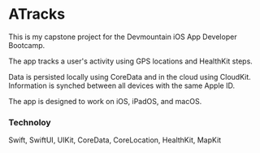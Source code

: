 # ATracks

This is my capstone project for the Devmountain iOS App Developer Bootcamp.

The app tracks a user's activity using GPS locations and HealthKit steps.

Data is persisted locally using CoreData and in the cloud using CloudKit. Information is synched between all devices with the same Apple ID.

The app is designed to work on iOS, iPadOS, and macOS.

### Technoloy

Swift, SwiftUI, UIKit, CoreData, CoreLocation, HealthKit, MapKit
